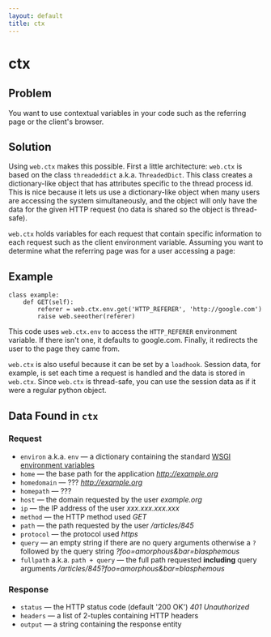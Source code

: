 ```yaml
---
layout: default
title: ctx
---
```


# ctx

Problem
-------

You want to use contextual variables in your code such as the referring page or the client's browser.

Solution
--------

Using `web.ctx` makes this possible. First a little architecture: `web.ctx` is based on the class `threadeddict` a.k.a. `ThreadedDict`. This class creates a dictionary-like object that has attributes specific to the thread process id. This is nice because it lets us use a dictionary-like object when many users are accessing the system simultaneously, and the object will only have the data for the given HTTP request (no data is shared so the object is thread-safe).

`web.ctx` holds variables for each request that contain specific information to each request such as the client environment variable. Assuming you want to determine what the referring page was for a user accessing a page:

Example
-------

    class example:
        def GET(self):
            referer = web.ctx.env.get('HTTP_REFERER', 'http://google.com')
            raise web.seeother(referer)

This code uses `web.ctx.env` to access the `HTTP_REFERER` environment variable. If there isn't one, it defaults to google.com. Finally, it redirects the user to the page they came from.

`web.ctx` is also useful because it can be set by a `loadhook`. Session data, for example, is set each time a request is handled and the data is stored in `web.ctx`. Since `web.ctx` is thread-safe, you can use the session data as if it were a regular python object.

Data Found in `ctx`
-------------------

### Request ###
*   `environ` a.k.a. `env` &mdash; a dictionary containing the standard [WSGI environment variables](http://www.python.org/dev/peps/pep-0333/#environ-variables)
*   `home` &mdash; the base path for the application *http://example.org*
*   `homedomain` &mdash; ??? *http://example.org*
*   `homepath` &mdash; ???
*   `host` &mdash; the domain requested by the user *example.org*
*   `ip` &mdash; the IP address of the user *xxx.xxx.xxx.xxx*
*   `method` &mdash; the HTTP method used *GET*
*   `path` &mdash; the path requested by the user */articles/845*
*   `protocol` &mdash; the protocol used *https*
*   `query` &mdash; an empty string if there are no query arguments otherwise a `?` followed by the query string *?foo=amorphous&bar=blasphemous*
*   `fullpath` a.k.a. `path + query` &mdash; the full path requested **including** query arguments */articles/845?foo=amorphous&bar=blasphemous*

### Response ###
*   `status` &mdash; the HTTP status code (default '200 OK') *401 Unauthorized*
*   `headers` &mdash; a list of 2-tuples containing HTTP headers
*   `output` &mdash; a string containing the response entity